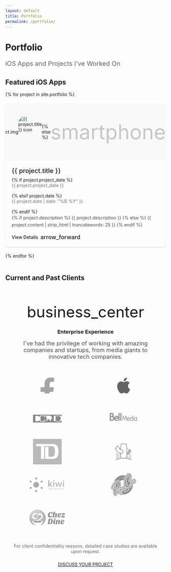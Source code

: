 ```yaml
--- 
layout: default
title: Portfolio
permalink: /portfolio/
---
```


# Portfolio

<p style="font-size: 20px; line-height: 28px; color: rgba(0,0,0,0.6); margin-bottom: 32px;">iOS Apps and Projects I've Worked On</p>

<style>
  .portfolio-grid {
    display: grid;
    grid-template-columns: repeat(auto-fill, minmax(280px, 1fr));
    gap: 20px;
    margin-bottom: 48px;
  }
  
  .portfolio-card {
    background: var(--md-surface);
    border-radius: 8px;
    overflow: hidden;
    box-shadow: 0 2px 4px rgba(0,0,0,0.1);
    transition: all 0.3s;
    cursor: pointer;
    text-decoration: none;
    color: inherit;
    display: block;
  }
  
  .portfolio-card:hover {
    box-shadow: 0 8px 16px rgba(0,0,0,0.15);
    transform: translateY(-4px);
  }
  
  .portfolio-image {
    width: 100%;
    height: 180px;
    background: #f8f9fa;
    display: flex;
    align-items: center;
    justify-content: center;
    overflow: hidden;
    position: relative;
  }
  
  .portfolio-image img {
    width: 100px;
    height: 100px;
    object-fit: contain;
    border-radius: 20px;
  }
  
  .portfolio-content {
    padding: 20px;
  }
  
  .portfolio-title {
    font-size: 20px;
    font-weight: 500;
    margin: 0 0 8px 0;
    color: var(--md-text-color);
  }
  
  .portfolio-date {
    font-size: 14px;
    color: rgba(0,0,0,0.54);
    margin-bottom: 16px;
  }
  
  .portfolio-description {
    color: rgba(0,0,0,0.7);
    line-height: 1.6;
    margin: 0;
  }
  
  .portfolio-arrow {
    color: var(--md-primary);
    font-size: 14px;
    font-weight: 500;
    margin-top: 16px;
    display: flex;
    align-items: center;
    gap: 8px;
  }
</style>

## Featured iOS Apps

<div class="portfolio-grid">
  {% for project in site.portfolio %}
    <a href="{{ project.url | relative_url }}" class="portfolio-card">
      <div class="portfolio-image">
        {% if project.img %}
          <img src="{{ project.img | relative_url }}" alt="{{ project.title }} icon">
        {% else %}
          <span class="material-icons" style="font-size: 64px; color: rgba(0,0,0,0.2);">smartphone</span>
        {% endif %}
      </div>
      <div class="portfolio-content">
        <h3 class="portfolio-title">{{ project.title }}</h3>
        {% if project.project_date %}
          <div class="portfolio-date">{{ project.project_date }}</div>
        {% elsif project.date %}
          <div class="portfolio-date">{{ project.date | date: "%B %Y" }}</div>
        {% endif %}
        <p class="portfolio-description">
          {% if project.description %}
            {{ project.description }}
          {% else %}
            {{ project.content | strip_html | truncatewords: 25 }}
          {% endif %}
        </p>
        <div class="portfolio-arrow">
          View Details
          <span class="material-icons" style="font-size: 18px;">arrow_forward</span>
        </div>
      </div>
    </a>
  {% endfor %}
</div>

## Current and Past Clients

<div class="card" style="text-align: center; padding: 48px 24px;">
  <span class="material-icons" style="font-size: 48px; color: var(--md-primary); margin-bottom: 16px;">business_center</span>
  <h3 style="margin-bottom: 16px;">Enterprise Experience</h3>
  <p style="font-size: 18px; color: rgba(0,0,0,0.7); max-width: 600px; margin: 0 auto 24px;">
    I've had the privilege of working with amazing companies and startups, from media giants to innovative tech companies.
  </p>
  
  <style>
    .client-logos {
      display: grid;
      grid-template-columns: repeat(auto-fit, minmax(150px, 1fr));
      gap: 24px;
      margin: 40px 0;
      align-items: center;
      justify-items: center;
    }
    
    .client-logo {
      width: 120px;
      height: 80px;
      display: flex;
      align-items: center;
      justify-content: center;
      filter: grayscale(100%);
      opacity: 0.6;
      transition: all 0.3s;
    }
    
    .client-logo:hover {
      filter: grayscale(0%);
      opacity: 1;
      transform: scale(1.05);
    }
    
    .client-logo img {
      max-width: 100%;
      max-height: 100%;
      object-fit: contain;
    }
  </style>
  
  <div class="client-logos">
    <div class="client-logo">
      <svg viewBox="0 0 320 320" style="width: 50px; height: 50px;">
        <path d="M279.14 288l14.22-92.66h-88.91v-60.13c0-25.35 12.42-50.06 52.24-50.06h40.42V6.26S260.43 0 225.36 0c-73.22 0-121.08 44.38-121.08 124.72v70.62H22.89V288h81.39v224h100.17V288z" fill="#1877F2"/>
      </svg>
    </div>
    <div class="client-logo">
      <svg viewBox="0 0 814 1000" style="width: 50px; height: 50px;">
        <path d="M788.1 340.9c-5.8 4.5-108.2 62.2-108.2 190.5 0 148.4 130.3 200.9 134.2 202.2-.6 3.2-20.7 71.9-68.7 141.9-42.8 61.6-87.5 123.1-155.5 123.1s-85.5-39.5-164-39.5c-76.5 0-103.7 40.8-165.9 40.8s-105.6-57-155.5-127C46.7 790.7 0 663 0 541.8c0-194.4 126.4-297.5 250.8-297.5 66.1 0 121.2 43.4 162.7 43.4 39.5 0 101.1-46 176.3-46 28.5 0 130.9 2.6 198.3 99.2zm-234-181.5c31.1-36.9 53.1-88.1 53.1-139.3 0-7.1-.6-14.3-1.9-20.1-50.6 1.9-110.8 33.7-147.1 75.8-28.5 32.4-55.1 83.6-55.1 135.5 0 7.8 1.3 15.6 1.9 18.1 3.2.6 8.4 1.3 13.6 1.3 45.4 0 102.5-30.4 135.5-71.3z" fill="#000000"/>
      </svg>
    </div>
    <div class="client-logo">
      <svg viewBox="0 0 111 30" style="width: 90px; height: 30px;">
        <path d="M105.06 7.88c-1.34-1.61-3.57-2.4-6.65-2.4h-8.58v19.04h8.58c3.08 0 5.31-.8 6.65-2.4 1.35-1.61 2.03-4.16 2.03-7.62s-.68-6.01-2.03-7.62zM44.48 7.88c-1.35-1.61-3.57-2.4-6.66-2.4h-8.58v19.04h8.58c3.09 0 5.31-.8 6.66-2.4 1.34-1.61 2.02-4.16 2.02-7.62s-.68-6.01-2.02-7.62zM0 0v30h111V0H0zm25.78 22.22c-.71.95-1.67 1.67-2.88 2.16-1.21.49-2.63.73-4.27.73H8.89V4.9h9.74c1.64 0 3.06.25 4.27.73 1.21.49 2.17 1.21 2.88 2.16s1.04 2.13 1.04 3.53v7.37c0 1.4-.33 2.58-1.04 3.53zm25.02.55c-1.02 1.24-2.39 2.17-4.1 2.8-1.71.62-3.69.93-5.92.93h-13.7V3.5h13.7c2.23 0 4.21.31 5.92.93 1.71.63 3.08 1.56 4.1 2.8s1.52 2.79 1.52 4.65v7.75c0 1.86-.5 3.41-1.52 4.64zm25.13 1.74h-9.62L63.59 18h-8.25v6.51h-8.62V3.5h16.13c2.08 0 3.88.37 5.38 1.1 1.51.74 2.66 1.78 3.46 3.14.8 1.35 1.2 2.92 1.2 4.71 0 1.83-.42 3.42-1.27 4.78-.84 1.36-2.06 2.41-3.65 3.13l4.96 8.15zM89.4 24.51h-8.9V3.5h8.9v21.01zm21.68-2.29c-1.02 1.24-2.38 2.17-4.1 2.8-1.71.62-3.68.93-5.92.93H87.37V3.5h13.69c2.24 0 4.21.31 5.92.93 1.72.63 3.08 1.56 4.1 2.8 1.02 1.23 1.53 2.79 1.53 4.65v7.75c0 1.86-.51 3.41-1.53 4.64z" fill="#E50914"/>
      </svg>
    </div>
    <div class="client-logo">
      <img src="/assets/img/portfolio/clients/bellmedia.jpg" alt="Bell Media">
    </div>
    <div class="client-logo">
      <img src="/assets/img/portfolio/clients/td.png" alt="TD">
    </div>
    <div class="client-logo">
      <img src="/assets/img/portfolio/clients/thrive.png" alt="Thrive">
    </div>
    <div class="client-logo">
      <img src="/assets/img/portfolio/clients/kiwi.png" alt="Kiwi">
    </div>
    <div class="client-logo">
      <img src="/assets/img/portfolio/clients/papaceo.png" alt="Papa Ceo">
    </div>
    <div class="client-logo">
      <img src="/assets/img/portfolio/clients/chezdine.png" alt="Chez Dine">
    </div>
  </div>
  
  <p style="color: rgba(0,0,0,0.6); margin-bottom: 24px;">
    For client confidentiality reasons, detailed case studies are available upon request.
  </p>
  <a href="mailto:michael.chung@databites.ca" class="btn btn-primary">DISCUSS YOUR PROJECT</a>
</div>